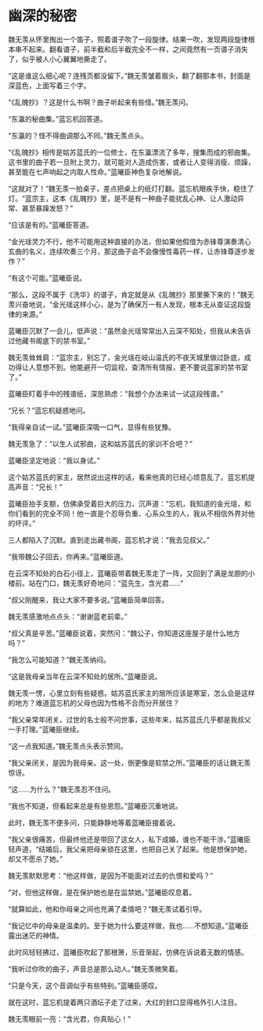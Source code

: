 # 幽深的秘密

魏无羡从怀里掏出一个笛子，照着谱子吹了一段旋律。结果一吹，发现两段旋律根本串不起来。翻看谱子，前半截和后半截完全不一样，之间竟然有一页谱子消失了，似乎被人小心翼翼地撕走了。

“这是谁这么细心呢？连残页都没留下。”魏无羡皱着眉头，翻了翻那本书，封面是深蓝色，上面写着三个字。

“《乱魄抄》？这是什么书啊？曲子听起来有些怪。”魏无羡问。

“东瀛的秘曲集。”蓝忘机回答道。

“东瀛的？怪不得曲调那么不同。”魏无羡点头。

“《乱魄抄》相传是姑苏蓝氏的一位修士，在东瀛漂流了多年，搜集而成的邪曲集。这书里的曲子若一旦附上灵力，就可能对人造成伤害，或者让人变得消瘦、烦躁，甚至能在七声响起之内取人性命。”蓝曦臣神色复杂地解说。

“这就对了！”魏无羡一拍桌子，差点把桌上的纸灯打翻。蓝忘机眼疾手快，稳住了灯。“蓝宗主，这本《乱魄抄》里，是不是有一种曲子能扰乱心神、让人激动异常、甚至暴躁发怒？”

“应该是有的。”蓝曦臣答道。

“金光瑶灵力不行，他不可能用这种直接的办法，但如果他假借为赤锋尊演奏清心玄曲的名义，连续吹奏三个月，那这曲子会不会像慢性毒药一样，让赤锋尊逐步发作？”

“有这个可能。”蓝曦臣说。

“那么，这段不属于《洗华》的谱子，肯定就是从《乱魄抄》那里撕下来的！”魏无羡兴奋地说，“金光瑶这样小心，是为了确保万一有人发现，根本无从查证这段旋律的来源。”

蓝曦臣沉默了一会儿，低声说：“虽然金光瑶常常出入云深不知处，但我从未告诉过他藏书阁底下的禁书室。”

魏无羡耸耸肩：“蓝宗主，别忘了，金光瑶在岐山温氏的不夜天城里做过卧底，成功得让人意想不到。他能避开一切监视，查清所有情报，更不要说蓝家的禁书室了。”

蓝曦臣盯着手中的残谱纸，深思熟虑：“我想个办法来试一试这段残谱。”

“兄长？”蓝忘机疑惑地问。

“我得亲自试一试。”蓝曦臣深吸一口气，显得有些犹豫。

魏无羡急了：“以生人试邪曲，这和姑苏蓝氏的家训不合吧？”

蓝曦臣坚定地说：“我以身试。”

这个姑苏蓝氏的家主，居然说出这样的话，看来他真的已经心烦意乱了。蓝忘机提高声音：“兄长！”

蓝曦臣抬手支额，仿佛承受着巨大的压力，沉声道：“忘机，我知道的金光瑶，和你们看到的完全不同！他一直是个忍辱负重、心系众生的人，我从不相信外界对他的坏评。”

三人都陷入了沉默。直到走出藏书阁，蓝忘机才说：“我去见叔父。”

“我带魏公子回去，你再来。”蓝曦臣道。

在云深不知处的白石小径上，蓝曦臣带着魏无羡走了一阵，又回到了满是龙胆的小楼前。站在门口，魏无羡好奇地问：“蓝先生，含光君……”

“叔父刚醒来，我让大家不要多说。”蓝曦臣简单回答。

魏无羡感激地点点头：“谢谢蓝老前辈。”

“叔父真是辛苦。”蓝曦臣说着，突然问：“魏公子，你知道这座屋子是什么地方吗？”

“我怎么可能知道？”魏无羡纳闷。

“这是我母亲当年在云深不知处的居所。”蓝曦臣说。

魏无羡一愣，心里立刻有些疑惑。姑苏蓝氏家主的居所应该是寒室，怎么会是这样的地方？难道蓝忘机的父母也因为性格不合而分开居住？

“我父亲常年闭关，过世的名士般不问世事，这些年来，姑苏蓝氏几乎都是我叔父一手打理。”蓝曦臣继续。

“这一点我知道。”魏无羡点头表示赞同。

“我父亲闭关，是因为我母亲。这一处，倒更像是软禁之所。”蓝曦臣的话让魏无羡惊讶。

“这……为什么？”魏无羡忍不住问。

“我也不知道，但看起来总是有些恩怨。”蓝曦臣沉重地说。

此时，魏无羡不便多问，只能静静地等着蓝曦臣接着说。

“我父亲很痛苦，但最终他还是带回了这女人，私下成婚，谁也不能干涉。”蓝曦臣轻声道，“结婚后，我父亲把母亲锁在这里，也把自己关了起来。他是想保护她，却又不愿杀了她。”

魏无羡默默思考：“他这样做，是因为不能面对过去的仇恨和爱吗？”

“对，但他这样做，是在保护她也是在监禁她。”蓝曦臣叹息着。

“就算如此，他和你母亲之间也充满了柔情吧？”魏无羡试着引导。

“我记忆中的母亲是温柔的。至于她为什么要这样做，我也……不想知道。”蓝曦臣露出迷茫的神情。

此时风轻轻拂过，蓝曦臣吹起了那根箫，乐音渐起，仿佛在诉说着无数的情感。

“我听过你吹的曲子，声音总是那么动人。”魏无羡微笑着。

“只是今天，这个音调似乎有些特别。”蓝曦臣感叹。

就在这时，蓝忘机提着两只酒坛子走了过来，大红的封口显得格外引人注目。

魏无羡眼前一亮：“含光君，你真贴心！”